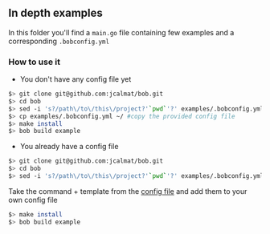 ## In depth examples

In this folder you'll find a `main.go` file containing few examples and a corresponding `.bobconfig.yml`

### How to use it

* You don't have any config file yet

```bash
$> git clone git@github.com:jcalmat/bob.git
$> cd bob
$> sed -i 's?/path\/to\/this\/project?'`pwd`'?' examples/.bobconfig.yml
$> cp examples/.bobconfig.yml ~/ #copy the provided config file
$> make install
$> bob build example
```

* You already have a config file

```bash
$> git clone git@github.com:jcalmat/bob.git
$> cd bob
$> sed -i 's?/path\/to\/this\/project?'`pwd`'?' examples/.bobconfig.yml
```

Take the command + template from the [config file](.bobconfig.yml) and add them to your own config file

```bash
$> make install
$> bob build example
```